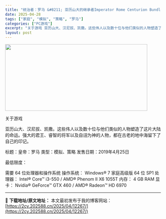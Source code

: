 ```yaml
---
title: "统治者：罗马 &#8211; 亚历山大的继承者Imperator Rome Centurion Bundle v2.0.5"
date: 2025-04-28
tags: ["家庭", "模拟", "策略", "罗马"]
categories: ["PC游戏"]
excerpt: "关于游戏 亚历山大、汉尼拔、凯撒。这些伟人以及数十位与他们类似的人物塑造了这片大陆的命运。强大的君王、睿智的将军以及自诩为神的人物，都在古老的地中海留下了自己的印记。 标题：皇帝：罗马 类型：模拟、策略 发售日期：2019年4月25日 最低限度： 需要 64 位处理器和操作系统 操作系统： Wind&hellip;"
layout: post
---
```


<img class="aligncenter size-full wp-image-12251" src="https://2cy.202588.cn/wp-content/uploads/2025/04/2025042803295679.webp" alt="" width="460" height="215" />

关于游戏

亚历山大、汉尼拔、凯撒。这些伟人以及数十位与他们类似的人物塑造了这片大陆的命运。强大的君王、睿智的将军以及自诩为神的人物，都在古老的地中海留下了自己的印记。

标题：皇帝：罗马
类型：模拟、策略
发售日期：2019年4月25日

最低限度：

需要 64 位处理器和操作系统
操作系统： Windows® 7 家庭高级版 64 位 SP1
处理器： Intel® Core™ i3-550 / AMD® Phenom II X6 1055T
内存： 4 GB RAM
显卡： Nvidia® GeForce™ GTX 460 / AMD® Radeon™ HD 6970

---
📖 **下载地址/原文地址：** 本文最初发布于我的博客网站：[https://2cy.202588.cn/2025/04/12267/](https://2cy.202588.cn/2025/04/12267/)
